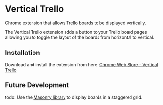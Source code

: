 Vertical Trello
===============

Chrome extension that allows Trello boards to be displayed vertically.

The Vertical Trello extension adds a button to your Trello board pages allowing you to toggle the layout of the boards from horizontal to vertical.

Installation
------------

Download and install the extension from here: [Chrome Web Store - Vertical Trello](https://chrome.google.com/webstore/detail/vertical-trello/aldklnbenbdgfgfbflalmlddkkndgnlc)

Future Development
------------------

todo: Use the [Masonry library](http://masonry.desandro.com/) to display boards in a staggered grid.
